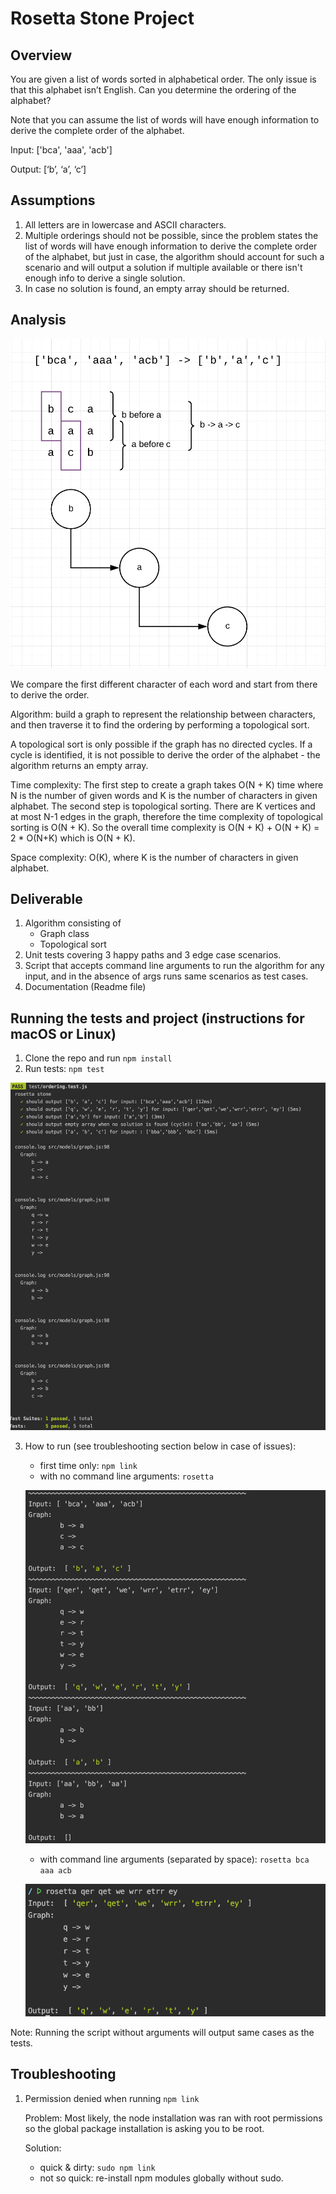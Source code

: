 # Rosetta Stone Project

## Overview

You are given a list of words sorted in alphabetical order. The only issue is that this alphabet isn’t English. Can you determine the ordering of the alphabet?

Note that you can assume the list of words will have enough information to derive the complete order of the alphabet.

Input: ['bca', 'aaa', 'acb']

Output: [‘b’, ‘a’, ‘c’]  

## Assumptions

1. All letters are in lowercase and ASCII characters.
2. Multiple orderings should not be possible, since the problem states the list of words will have enough information to derive the complete order of the alphabet, 
but just in case, the algorithm should account for such a scenario and will output a solution if multiple available or there isn't enough info to derive a single solution.
3. In case no solution is found, an empty array should be returned.

## Analysis

![Analysis](docs/graph.png)

We compare the first different character of each word and start from there to derive the order.

Algorithm:  build a graph to represent the relationship between characters, and then traverse it to find the ordering by performing a topological sort.

A topological sort is only possible if the graph has no directed cycles. If a cycle is identified, it is not possible to derive the order of the alphabet - the algorithm returns an empty array.

Time complexity: The first step to create a graph takes O(N + K) time where N is the number of given words and K is the number of characters in given alphabet. 
The second step is topological sorting. There are K vertices and at most N-1 edges in the graph, therefore the time complexity of topological sorting is O(N + K). 
So the overall time complexity is O(N + K) + O(N + K) = 2 * O(N+K) which is O(N + K).

Space complexity: O(K), where K is the number of characters in given alphabet.

## Deliverable
1. Algorithm consisting of
    * Graph class 
    * Topological sort
2. Unit tests covering 3 happy paths and 3 edge case scenarios.
3. Script that accepts command line arguments to run the algorithm for any input, and in the absence of args runs same scenarios as test cases.
4. Documentation (Readme file)

## Running the tests and project (instructions for macOS or Linux)

1. Clone the repo and run ```npm install```
2. Run tests: ```npm test```

![Tests](docs/test.png)

3. How to run (see troubleshooting section below in case of issues): 
         
   * first time only: ```npm link``` 
   * with no command line arguments: ```rosetta```
   
   ![rosetta with no arguments](docs/cli.png)
   
   * with command line arguments (separated by space): ```rosetta bca aaa acb```
   
   ![rosetta with args](docs/cli-args.png)
   
Note: Running the script without arguments will output same cases as the tests. 

## Troubleshooting

1. Permission denied when running ```npm link```

   Problem: Most likely, the node installation was ran with root permissions so the global package installation is asking you to be root.
   
   Solution: 
      * quick & dirty: ```sudo npm link```
      * not so quick: re-install npm modules globally without sudo.